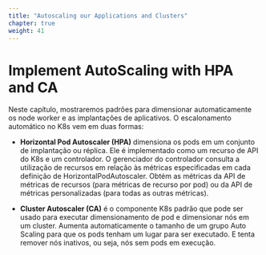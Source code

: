 ```yaml
---
title: "Autoscaling our Applications and Clusters"
chapter: true
weight: 41
---
```


# Implement AutoScaling with HPA and CA

Neste capítulo, mostraremos padrões para dimensionar automaticamente os node worker e as implantações de aplicativos. O escalonamento automático no K8s vem em duas formas:

* **Horizontal Pod Autoscaler (HPA)** dimensiona os pods em um conjunto de implantação ou réplica. Ele é implementado como um recurso de API do K8s e um controlador. O gerenciador do controlador consulta a utilização de recursos em relação às métricas especificadas em cada definição de HorizontalPodAutoscaler. Obtém as métricas da API de métricas de recursos (para métricas de recurso por pod) ou da API de métricas personalizadas (para todas as outras métricas).

* **Cluster Autoscaler (CA)** é o componente K8s padrão que pode ser usado para executar dimensionamento de pod e dimensionar nós em um cluster. Aumenta automaticamente o tamanho de um grupo Auto Scaling para que os pods tenham um lugar para ser executado. E tenta remover nós inativos, ou seja, nós sem pods em execução.
